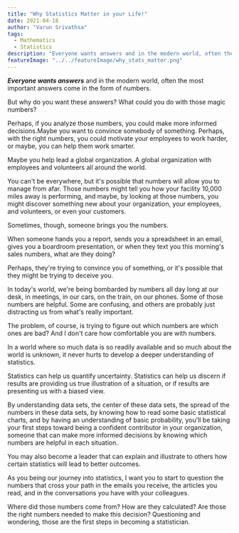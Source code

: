 ```yaml
---
title: "Why Statistics Matter in your Life!"
date: 2021-04-18
author: "Varun Srivathsa"
tags:
  - Mathematics
  - Statistics
description: "Everyone wants answers and in the modern world, often the most important answers come in the form of numbers. 🔢"
featureImage: "../../featureImage/why_stats_matter.png"
---
```


**_Everyone wants answers_** and in the modern world, often the most important answers come in the form of numbers.

But why do you want these answers? What could you do with those magic numbers?

Perhaps, if you analyze those numbers, you could make more informed decisions.Maybe you want to convince somebody of something. Perhaps, with the right numbers, you could motivate your employees to work harder, or maybe, you can help them work smarter.

Maybe you help lead a global organization. A global organization with employees and volunteers all around the world.

You can't be everywhere, but it's possible that numbers will allow you to manage from afar. Those numbers might tell you how your facility 10,000 miles away is performing, and maybe, by looking at those numbers, you might discover something new about your organization, your employees, and volunteers, or even your customers.

Sometimes, though, someone brings you the numbers.

When someone hands you a report, sends you a spreadsheet in an email, gives you a boardroom presentation, or when they text you this morning's sales numbers, what are they doing?

Perhaps, they're trying to convince you of something, or it's possible that they might be trying to deceive you.

In today's world, we're being bombarded by numbers all day long at our desk, in meetings, in our cars, on the train, on our phones. Some of those numbers are helpful. Some are confusing, and others are probably just distracting us from what's really important.

The problem, of course, is trying to figure out which numbers are which ones are bad? And I don't care how comfortable you are with numbers.

In a world where so much data is so readily available and so much about the world is unknown, it never hurts to develop a deeper understanding of statistics.

Statistics can help us quantify uncertainty. Statistics can help us discern if results are providing us true illustration of a situation, or if results are presenting us with a biased view.

By understanding data sets, the center of these data sets, the spread of the numbers in these data sets, by knowing how to read some basic statistical charts, and by having an understanding of basic probability, you'll be taking your first steps toward being a confident contributor in your organization, someone that can make more informed decisions by knowing which numbers are helpful in each situation.

You may also become a leader that can explain and illustrate to others how certain statistics will lead to better outcomes.

As you being our journey into statistics, I want you to start to question the numbers that cross your path in the emails you receive, the articles you read, and in the conversations you have with your colleagues.

Where did those numbers come from? How are they calculated? Are those the right numbers needed to make this decision? Questioning and wondering, those are the first steps in becoming a statistician.
